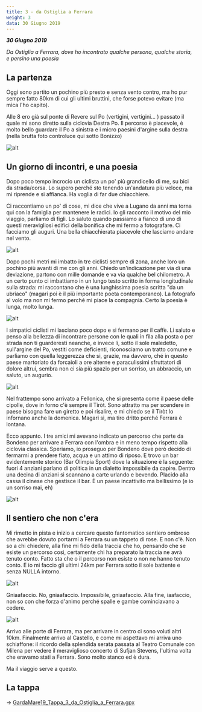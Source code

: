 ```yaml
---
title: 3 - da Ostiglia a Ferrara
weight: 3
data: 30 Giugno 2019
---
```

***30 Giugno 2019***

_Da Ostiglia a Ferrara, dove ho incontrato qualche persona, qualche storia, e persino una poesia_
## La partenza
Oggi sono partito un pochino più presto e senza vento contro, ma ho pur sempre fatto 80km di cui gli ultimi bruttini, che forse potevo evitare (ma mica l'ho capito).

Alle 8 ero già sul ponte di Revere sul Po (vertigini, vertigini... ) passato il quale mi sono diretto sulla ciclovia Destra Po. Il percorso è piacevole, è molto bello guardare il Po a sinistra e i micro paesini d'argine sulla destra (nella brutta foto controluce qui sotto Bonizzo)

![alt](t3-01-1024x768.jpg)

## Un giorno di incontri, e una poesia
Dopo poco tempo incrocio un ciclista un po' più grandicello di me, su bici da strada/corsa. Lo supero perché sto tenendo un'andatura più veloce, ma mi riprende e si affianca. Ha voglia di far due chiacchiere.

Ci raccontiamo un po' di cose, mi dice che vive a Lugano da anni ma torna qui con la famiglia per mantenere le radici. Io gli racconto il motivo del mio viaggio, parliamo di figli. Lo saluto quando passiamo a fianco di uno di questi meravigliosi edifici della bonifica che mi fermo a fotografare. Ci facciamo gli auguri. Una bella chiacchierata piacevole che lasciamo andare nel vento.

![alt](t3-02-1024x768.jpg)

Dopo pochi metri mi imbatto in tre ciclisti sempre di zona, anche loro un pochino più avanti di me con gli anni. Chiedo un'indicazione per via di una deviazione, partono con mille domande e va via qualche bel chilometro. A un certo punto ci imbattiamo in un lungo testo scritto in forma longitudinale sulla strada: mi raccontano che è una lunghissima poesia scritta "da un ubriaco" (magari poi è il più importante poeta contemporaneo). La fotografo al volo ma non mi fermo perché mi piace la compagnia. Certo la poesia è lunga, molto lunga.

![alt](t3-03-1024x768.jpg)

I simpatici ciclisti mi lasciano poco dopo e si fermano per il caffè. Li saluto e penso alla bellezza di incontrare persone con le quali in fila alla posta o per strada non ti guarderesti neanche, e invece li, sotto il sole maledetto, sull'argine del Po, vestiti come deficienti, riconosciamo un tratto comune e parliamo con quella leggerezza che si, grazie, ma davvero, ché in questo paese martoriato da forcaioli a ore alterne e paraculissimi sfruttatori di dolore altrui, sembra non ci sia più spazio per un sorriso, un abbraccio, un saluto, un augurio.

![alt](t3-04-1024x768.jpg)

Nel frattempo sono arrivato a Fellonica, che si presenta come il paese delle cipolle, dove in forno c'è sempre il Tiròt. Sono attratto ma per scendere in paese bisogna fare un giretto e poi risalire, e mi chiedo se il Tiròt lo infornano anche la domenica. Magari si, ma tiro dritto perché Ferrara è lontana.

Ecco appunto. I tre amici mi avevano indicato un percorso che parte da Bondeno per arrivare a Ferrara con l'ombra e in meno tempo rispetto alla ciclovia classica. Speriamo, io proseguo per Bondeno dove però decido di fermarmi a prendere fiato, acqua e un attimo di riposo. E trovo un bar evidentemente storico (Bar Olimpia Sport) dove la situazione è la seguente: fuori 4 anziani parlano di politica in un dialetto impossibile da capire. Dentro una decina di anziani si scannano a carte urlando e bevendo. Placido alla cassa il cinese che gestisce il bar. È un paese incattivito ma bellissimo (e io un sorriso mai, eh)

![alt](t3-05-1024x768.jpg)

## Il sentiero che non c'era
Mi rimetto in pista e inizio a cercare questo fantomatico sentiero ombroso che avrebbe dovuto portarmi a Ferrara su un tappeto di rose. E non c'è. Non so a chi chiedere, alla fine mi fido della traccia che ho, pensando che se esiste un percorso così, certamente chi ha preparato la traccia ne avrà tenuto conto. Fatto sta che o il percorso non esiste o non ne hanno tenuto conto. E io mi faccio gli ultimi 24km per Ferrara sotto il sole battente e senza NULLA intorno.

![alt](t3-06-1024x768.jpg)

Gniaafaccio. No, gniaafaccio. Impossibile, gniaafaccio. Alla fine, iaafaccio, non so con che forza d'animo perché spalle e gambe cominciavano a cedere.

![alt](t3-07-1024x768.jpg)

Arrivo alle porte di Ferrara, ma per arrivare in centro ci sono voluti altri 10km. Finalmente arrivo al Castello, e come mi aspettavo mi arriva uno schiaffone: il ricordo della splendida serata passata al Teatro Comunale con Milena per vedere il meraviglioso concerto di Sufjan Stevens, l'ultima volta che eravamo stati a Ferrara. Sono molto stanco ed è dura.

Ma il viaggio serve a questo.


## La tappa

→ [GardaMare19_Tappa_3_da_Ostiglia_a_Ferrara.gpx](../GardaMare19_Tappa_3_da_Ostiglia_a_Ferrara.gpx)